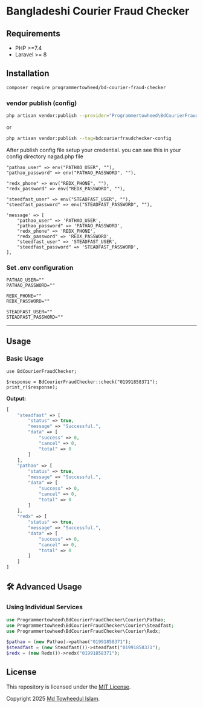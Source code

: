 # Bangladeshi Courier Fraud Checker

## Requirements

- PHP >=7.4
- Laravel >= 8

## Installation

```bash
composer require programmertowheed/bd-courier-fraud-checker
```

### vendor publish (config)

```bash
php artisan vendor:publish --provider="Programmertowheed\BdCourierFraudChecker\BdCourierFraudCheckerServiceProvider"
```

or

```bash
php artisan vendor:publish --tag=bdcourierfraudchecker-config
```

After publish config file setup your credential. you can see this in your config directory nagad.php file

```
"pathao_user" => env("PATHAO_USER", ""),
"pathao_password" => env("PATHAO_PASSWORD", ""),

"redx_phone" => env("REDX_PHONE", ""),
"redx_password" => env("REDX_PASSWORD", ""),

"steedfast_user" => env("STEADFAST_USER", ""),
"steedfast_password" => env("STEADFAST_PASSWORD", ""),

'message' => [
    "pathao_user" => 'PATHAO_USER',
    "pathao_password" => 'PATHAO_PASSWORD',
    "redx_phone" => 'REDX_PHONE',
    "redx_password" => 'REDX_PASSWORD',
    "steedfast_user" => 'STEADFAST_USER',
    "steedfast_password" => 'STEADFAST_PASSWORD',
],
```

### Set .env configuration

```
PATHAO_USER=""
PATHAO_PASSWORD=""

REDX_PHONE=""
REDX_PASSWORD=""

STEADFAST_USER=""
STEADFAST_PASSWORD=""
```

---

## Usage

### Basic Usage

```
use BdCourierFraudChecker;

$response = BdCourierFraudChecker::check("01991858371");
print_r($response);
```

**Output:**

```php
[
    "steadfast" => [
        "status" => true,
        "message" => "Successful.",
        "data" => [
            "success" => 0,
            "cancel" => 0,
            "total" => 0
        ]
    ],
    "pathao" => [
        "status" => true,
        "message" => "Successful.",
        "data" => [
            "success" => 0,
            "cancel" => 0,
            "total" => 0
        ]
    ],
    "redx" => [
        "status" => true,
        "message" => "Successful.",
        "data" => [
            "success" => 0,
            "cancel" => 0,
            "total" => 0
        ]
    ]
]
```

## 🛠️ Advanced Usage

### Using Individual Services

```php
use Programmertowheed\BdCourierFraudChecker\Courier\Pathao;
use Programmertowheed\BdCourierFraudChecker\Courier\Steadfast;
use Programmertowheed\BdCourierFraudChecker\Courier\Redx;

$pathao = (new Pathao)->pathao("01991858371");
$steadfast = (new Steadfast())->steadfast("01991858371");
$redx = (new Redx())->redx("01991858371");
```

## License

This repository is licensed under the [MIT License](http://opensource.org/licenses/MIT).

Copyright 2025 [Md Towheedul Islam](https://github.com/programmertowheed).

